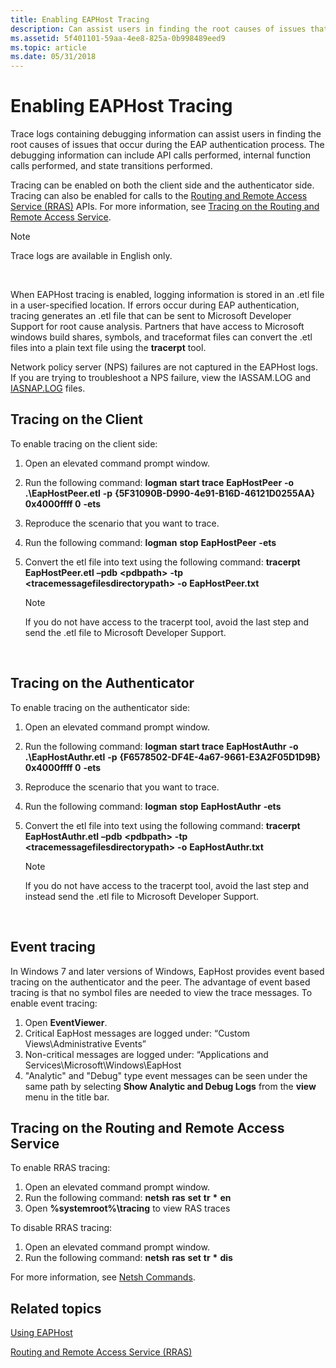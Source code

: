 ```yaml
---
title: Enabling EAPHost Tracing
description: Can assist users in finding the root causes of issues that occur during the EAP authentication process. The debugging information can include API calls performed, internal function calls performed, and state transitions performed.
ms.assetid: 5f401101-59aa-4ee8-825a-0b998489eed9
ms.topic: article
ms.date: 05/31/2018
---
```


# Enabling EAPHost Tracing

Trace logs containing debugging information can assist users in finding the root causes of issues that occur during the EAP authentication process. The debugging information can include API calls performed, internal function calls performed, and state transitions performed.

Tracing can be enabled on both the client side and the authenticator side. Tracing can also be enabled for calls to the [Routing and Remote Access Service (RRAS)](/windows/desktop/RRAS/routing-start-page) APIs. For more information, see [Tracing on the Routing and Remote Access Service](#tracing-on-the-routing-and-remote-access-service).

> [!Note]  
> Trace logs are available in English only.

 

When EAPHost tracing is enabled, logging information is stored in an .etl file in a user-specified location. If errors occur during EAP authentication, tracing generates an .etl file that can be sent to Microsoft Developer Support for root cause analysis. Partners that have access to Microsoft windows build shares, symbols, and traceformat files can convert the .etl files into a plain text file using the **tracerpt** tool.

Network policy server (NPS) failures are not captured in the EAPHost logs. If you are trying to troubleshoot a NPS failure, view the IASSAM.LOG and [IASNAP.LOG](https://go.microsoft.com/fwlink/p/?linkid=84108) files.

## Tracing on the Client

To enable tracing on the client side:

1.  Open an elevated command prompt window.
2.  Run the following command: **logman** **start trace** **EapHostPeer** **-o** **.\\EapHostPeer.etl** **-p** **{5F31090B-D990-4e91-B16D-46121D0255AA} 0x4000ffff 0** **-ets**
3.  Reproduce the scenario that you want to trace.
4.  Run the following command: **logman** **stop** **EapHostPeer** **-ets**
5.  Convert the etl file into text using the following command: **tracerpt EapHostPeer.etl** **–pdb** **&lt;pdbpath&gt;** **-tp** **&lt;tracemessagefilesdirectorypath&gt;** **-o** **EapHostPeer.txt**
    > [!Note]  
    > If you do not have access to the tracerpt tool, avoid the last step and send the .etl file to Microsoft Developer Support.

     

## Tracing on the Authenticator

To enable tracing on the authenticator side:

1.  Open an elevated command prompt window.
2.  Run the following command: **logman** **start trace** **EapHostAuthr** **-o** **.\\EapHostAuthr.etl** **-p** **{F6578502-DF4E-4a67-9661-E3A2F05D1D9B} 0x4000ffff 0** **-ets**
3.  Reproduce the scenario that you want to trace.
4.  Run the following command: **logman** **stop** **EapHostAuthr** **-ets**
5.  Convert the etl file into text using the following command: **tracerpt EapHostAuthr.etl** **–pdb** **&lt;pdbpath&gt;** **-tp** **&lt;tracemessagefilesdirectorypath&gt;** **-o** **EapHostAuthr.txt**
    > [!Note]  
    > If you do not have access to the tracerpt tool, avoid the last step and instead send the .etl file to Microsoft Developer Support.

     

## Event tracing

In Windows 7 and later versions of Windows, EapHost provides event based tracing on the authenticator and the peer. The advantage of event based tracing is that no symbol files are needed to view the trace messages. To enable event tracing:

1.  Open **EventViewer**.
2.  Critical EapHost messages are logged under: “Custom Views\\Administrative Events”
3.  Non-critical messages are logged under: “Applications and Services\\Microsoft\\Windows\\EapHost
4.  "Analytic" and "Debug" type event messages can be seen under the same path by selecting **Show Analytic and Debug Logs** from the **view** menu in the title bar.

## Tracing on the Routing and Remote Access Service

To enable RRAS tracing:

1.  Open an elevated command prompt window.
2.  Run the following command: **netsh** **ras** **set** **tr** **\*** **en**
3.  Open **%systemroot%\\tracing** to view RAS traces

To disable RRAS tracing:

1.  Open an elevated command prompt window.
2.  Run the following command: **netsh** **ras** **set** **tr** **\*** **dis**

For more information, see [Netsh Commands](/previous-versions/windows/it-pro/windows-server-2003/cc779693(v=ws.10)).

## Related topics

<dl> <dt>

[Using EAPHost](using-eap-host.md)
</dt> <dt>

[Routing and Remote Access Service (RRAS)](/windows/desktop/RRAS/routing-start-page)
</dt> </dl>

 

 